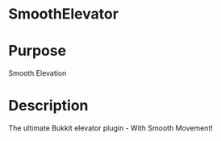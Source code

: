 # SmoothElevator

Purpose
=====
Smooth Elevation

Description
=====
The ultimate Bukkit elevator plugin - With Smooth Movement!  

